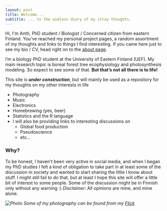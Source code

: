 ```yaml
---
layout: post
title: Welcome...
subtitle: ... to the aimless diary of my stray thoughts.
---
```

Hi, I'm Antti, PhD student / Biologist / Concerned citizen from eastern Finland. You’ve reached my personal project pages, a random assortment of my thoughts and links to things I find interesting. If you came here just to see my bio / CV, head right on to the [about page](http://anttitenkanen.github.io/aboutme/).

I’m a biology PhD student at the University of Eastern Finland (UEF). My main research topic is boreal forest tree ecophysiology and photosynthesis modeling. So expect to see some of that. **But that’s not all there is to life!**

This site is ***under construction***, but will mainly be used as a repository for my thoughts on my other interests in life

- Photography
- Music
- Electronics
- Homebrewing (yes, beer)
- Statistics and the R language
- I will also be providing links to interesting discussions on
   - Global food production
   - Pseudoscience
   - etc...

### Why?

To be honest, I haven't been very active in social media, and when I began my PhD studies I felt a kind of obligation to take part in at least some of the discussion in society and wanted to start sharing the little I know about stuff. I might still fail to do that, but at least I hope this site will offer a little bit of interest to some people. Some of the discussion might be in Finnish only without any warning :)
_Disclaimer_: All opinions are mine, and mine alone.

![Photo](https://farm6.staticflickr.com/5450/9491168124_5f771846e4_k.jpg)
_Some of my photography can be found from my [Flick](https://www.flickr.com/photos/gambina)_
